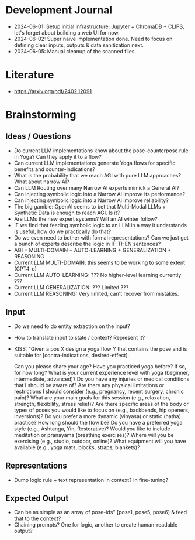 # Development Journal

* 2024-06-01: Setup initial infrastructure: Jupyter + ChromaDB + CLIPS, let's forget about building a web UI for now.
* 2024-06-02: Super naive implementation done. Need to focus on defining clear inputs, outputs & data sanitization next.
* 2024-06-05: Manual cleanup of the scanned files.
# Literature

* https://arxiv.org/pdf/2402.12091

# Brainstorming

## Ideas / Questions

* Do current LLM implementations know about the pose-counterpose rule in Yoga? Can they apply it to a flow?
* Can current LLM implementations generate Yoga flows for specific benefits and counter-indications?
* What is the probability that we reach AGI with pure LLM approaches? What about narrow AI?
* Can LLM Routing over many Narrow AI experts mimick a General AI?
* Can injecting symbolic logic into a Narrow AI improve its performance?
* Can injecting symbolic logic into a Narrow AI improve reliability?
* The big gamble: OpenAI seems to bet that Multi-Modal LLMs + Synthetic Data is enough to reach AGI. Is it?
* Are LLMs the new expert systems? Will an AI winter follow?
* IF we find that feeding symbolic logic to an LLM in a way it understands is useful, how do we practically do that?
* Do we even need to bother with formal representations? Can we just get a bunch of experts describe the logic in IF-THEN sentences?
* AGI = MULTI-DOMAIN + AUTO-LEARNING + GENERALIZATION + REASONING
* Current LLM MULTI-DOMAIN: this seems to be working to some extent (GPT4-o)
* Current LLM AUTO-LEARNING: ??? No higher-level learning currently ???
* Current LLM GENERALIZATION: ??? Limited ???
* Current LLM REASONING: Very limited, can't recover from mistakes.

## Input

 * Do we need to do entity extraction on the input?
 * How to translate input to state / context? Represent it? 
 * KISS: "Given a pos X design a yoga flow Y that contains the pose and is suitable for [contra-indications, desired-effect].
 
    Can you please share your age?
    Have you practiced yoga before? If so, for how long?
    What is your current experience level with yoga (beginner, intermediate, advanced)?
    Do you have any injuries or medical conditions that I should be aware of?
    Are there any physical limitations or restrictions I should consider (e.g., pregnancy, recent surgery, chronic pain)?
    What are your main goals for this session (e.g., relaxation, strength, flexibility, stress relief)?
    Are there specific areas of the body or types of poses you would like to focus on (e.g., backbends, hip openers, inversions)?
    Do you prefer a more dynamic (vinyasa) or static (hatha) practice?
    How long should the flow be?
    Do you have a preferred yoga style (e.g., Ashtanga, Yin, Restorative)?
    Would you like to include meditation or pranayama (breathing exercises)?
    Where will you be exercising (e.g., studio, outdoor, online)?
    What equipment will you have available (e.g., yoga mats, blocks, straps, blankets)?

## Representations

* Dump logic rule + text representation in context? In fine-tuning?

## Expected Output

* Can be as simple as an array of pose-ids" [pose1, pose5, pose6] & feed that to the context?
* Chaining prompts? One for logic, another to create human-readable output?
